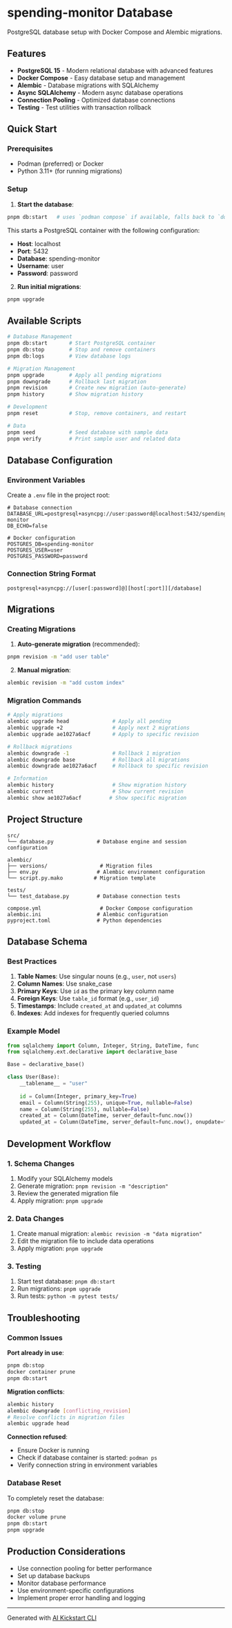 # spending-monitor Database

PostgreSQL database setup with Docker Compose and Alembic migrations.

## Features

- **PostgreSQL 15** - Modern relational database with advanced features
- **Docker Compose** - Easy database setup and management
- **Alembic** - Database migrations with SQLAlchemy
- **Async SQLAlchemy** - Modern async database operations
- **Connection Pooling** - Optimized database connections
- **Testing** - Test utilities with transaction rollback

## Quick Start

### Prerequisites
- Podman (preferred) or Docker
- Python 3.11+ (for running migrations)

### Setup

1. **Start the database**:
```bash
pnpm db:start   # uses `podman compose` if available, falls back to `docker compose`
```

This starts a PostgreSQL container with the following configuration:
- **Host**: localhost
- **Port**: 5432
- **Database**: spending-monitor
- **Username**: user
- **Password**: password

2. **Run initial migrations**:
```bash
pnpm upgrade
```

## Available Scripts

```bash
# Database Management
pnpm db:start       # Start PostgreSQL container
pnpm db:stop        # Stop and remove containers
pnpm db:logs        # View database logs

# Migration Management
pnpm upgrade        # Apply all pending migrations
pnpm downgrade      # Rollback last migration
pnpm revision       # Create new migration (auto-generate)
pnpm history        # Show migration history

# Development
pnpm reset          # Stop, remove containers, and restart

# Data
pnpm seed           # Seed database with sample data
pnpm verify         # Print sample user and related data
```

## Database Configuration

### Environment Variables
Create a `.env` file in the project root:

```env
# Database connection
DATABASE_URL=postgresql+asyncpg://user:password@localhost:5432/spending-monitor
DB_ECHO=false

# Docker configuration
POSTGRES_DB=spending-monitor
POSTGRES_USER=user
POSTGRES_PASSWORD=password
```

### Connection String Format
```
postgresql+asyncpg://[user[:password]@][host[:port]][/database]
```

## Migrations

### Creating Migrations

1. **Auto-generate migration** (recommended):
```bash
pnpm revision -m "add user table"
```

2. **Manual migration**:
```bash
alembic revision -m "add custom index"
```

### Migration Commands

```bash
# Apply migrations
alembic upgrade head              # Apply all pending
alembic upgrade +2                # Apply next 2 migrations
alembic upgrade ae1027a6acf       # Apply to specific revision

# Rollback migrations
alembic downgrade -1              # Rollback 1 migration
alembic downgrade base            # Rollback all migrations
alembic downgrade ae1027a6acf     # Rollback to specific revision

# Information
alembic history                   # Show migration history
alembic current                   # Show current revision
alembic show ae1027a6acf         # Show specific migration
```

## Project Structure

```
src/
└── database.py              # Database engine and session configuration

alembic/
├── versions/                 # Migration files
├── env.py                   # Alembic environment configuration
└── script.py.mako          # Migration template

tests/
└── test_database.py         # Database connection tests

compose.yml                   # Docker Compose configuration
alembic.ini                  # Alembic configuration
pyproject.toml               # Python dependencies
```

## Database Schema

### Best Practices

1. **Table Names**: Use singular nouns (e.g., `user`, not `users`)
2. **Column Names**: Use snake_case
3. **Primary Keys**: Use `id` as the primary key column name
4. **Foreign Keys**: Use `table_id` format (e.g., `user_id`)
5. **Timestamps**: Include `created_at` and `updated_at` columns
6. **Indexes**: Add indexes for frequently queried columns

### Example Model

```python
from sqlalchemy import Column, Integer, String, DateTime, func
from sqlalchemy.ext.declarative import declarative_base

Base = declarative_base()

class User(Base):
    __tablename__ = "user"
    
    id = Column(Integer, primary_key=True)
    email = Column(String(255), unique=True, nullable=False)
    name = Column(String(255), nullable=False)
    created_at = Column(DateTime, server_default=func.now())
    updated_at = Column(DateTime, server_default=func.now(), onupdate=func.now())
```

## Development Workflow

### 1. Schema Changes
1. Modify your SQLAlchemy models
2. Generate migration: `pnpm revision -m "description"`
3. Review the generated migration file
4. Apply migration: `pnpm upgrade`

### 2. Data Changes
1. Create manual migration: `alembic revision -m "data migration"`
2. Edit the migration file to include data operations
3. Apply migration: `pnpm upgrade`

### 3. Testing
1. Start test database: `pnpm db:start`
2. Run migrations: `pnpm upgrade`
3. Run tests: `python -m pytest tests/`

## Troubleshooting

### Common Issues

**Port already in use**:
```bash
pnpm db:stop
docker container prune
pnpm db:start
```

**Migration conflicts**:
```bash
alembic history
alembic downgrade [conflicting_revision]
# Resolve conflicts in migration files
alembic upgrade head
```

**Connection refused**:
- Ensure Docker is running
- Check if database container is started: `podman ps`
- Verify connection string in environment variables

### Database Reset
To completely reset the database:
```bash
pnpm db:stop
docker volume prune
pnpm db:start
pnpm upgrade
```

## Production Considerations

- Use connection pooling for better performance
- Set up database backups
- Monitor database performance
- Use environment-specific configurations
- Implement proper error handling and logging

---

Generated with [AI Kickstart CLI](https://github.com/your-org/ai-kickstart)
